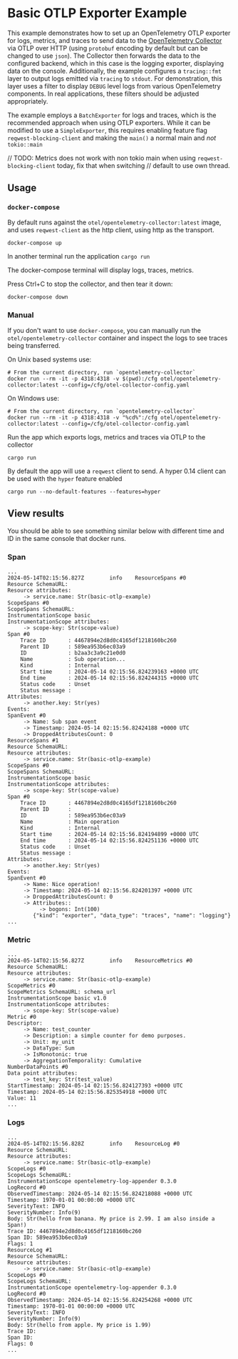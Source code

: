# Basic OTLP Exporter Example

This example demonstrates how to set up an OpenTelemetry OTLP exporter for logs,
metrics, and traces to send data to the [OpenTelemetry
Collector](https://github.com/open-telemetry/opentelemetry-collector) via OTLP
over HTTP (using `protobuf` encoding by default but can be changed to use
`json`). The Collector then forwards the data to the configured backend, which
in this case is the logging exporter, displaying data on the console.
Additionally, the example configures a `tracing::fmt` layer to output logs
emitted via `tracing` to `stdout`. For demonstration, this layer uses a filter
to display `DEBUG` level logs from various OpenTelemetry components. In real
applications, these filters should be adjusted appropriately.

The example employs a `BatchExporter` for logs and traces, which is the
recommended approach when using OTLP exporters. While it can be modified to use
a `SimpleExporter`, this requires enabling feature flag `reqwest-blocking-client` and
making the `main()` a normal main and *not* `tokio::main`

// TODO: Metrics does not work with non tokio main when using `reqwest-blocking-client` today, fix that when switching 
// default to use own thread.

## Usage

### `docker-compose`

By default runs against the `otel/opentelemetry-collector:latest` image, and uses `reqwest-client`
as the http client, using http as the transport.

```shell
docker-compose up
```

In another terminal run the application `cargo run`

The docker-compose terminal will display logs, traces, metrics.

Press Ctrl+C to stop the collector, and then tear it down:

```shell
docker-compose down
```

### Manual

If you don't want to use `docker-compose`, you can manually run the `otel/opentelemetry-collector` container
and inspect the logs to see traces being transferred.

On Unix based systems use:

```shell
# From the current directory, run `opentelemetry-collector`
docker run --rm -it -p 4318:4318 -v $(pwd):/cfg otel/opentelemetry-collector:latest --config=/cfg/otel-collector-config.yaml
```

On Windows use:

```shell
# From the current directory, run `opentelemetry-collector`
docker run --rm -it -p 4318:4318 -v "%cd%":/cfg otel/opentelemetry-collector:latest --config=/cfg/otel-collector-config.yaml
```

Run the app which exports logs, metrics and traces via OTLP to the collector

```shell
cargo run
```


By default the app will use a `reqwest` client to send. A hyper 0.14 client can be used with the `hyper` feature enabled

```shell
cargo run --no-default-features --features=hyper
```


## View results

You should be able to see something similar below with different time and ID in the same console that docker runs.

### Span

```text
...
2024-05-14T02:15:56.827Z        info    ResourceSpans #0
Resource SchemaURL:
Resource attributes:
     -> service.name: Str(basic-otlp-example)
ScopeSpans #0
ScopeSpans SchemaURL:
InstrumentationScope basic
InstrumentationScope attributes:
     -> scope-key: Str(scope-value)
Span #0
    Trace ID       : 4467894e2d8d0c4165df1218160bc260
    Parent ID      : 589ea953b6ec03a9
    ID             : b2aa3c3a9c21e0d0
    Name           : Sub operation...
    Kind           : Internal
    Start time     : 2024-05-14 02:15:56.824239163 +0000 UTC
    End time       : 2024-05-14 02:15:56.824244315 +0000 UTC
    Status code    : Unset
    Status message :
Attributes:
     -> another.key: Str(yes)
Events:
SpanEvent #0
     -> Name: Sub span event
     -> Timestamp: 2024-05-14 02:15:56.82424188 +0000 UTC
     -> DroppedAttributesCount: 0
ResourceSpans #1
Resource SchemaURL:
Resource attributes:
     -> service.name: Str(basic-otlp-example)
ScopeSpans #0
ScopeSpans SchemaURL:
InstrumentationScope basic
InstrumentationScope attributes:
     -> scope-key: Str(scope-value)
Span #0
    Trace ID       : 4467894e2d8d0c4165df1218160bc260
    Parent ID      :
    ID             : 589ea953b6ec03a9
    Name           : Main operation
    Kind           : Internal
    Start time     : 2024-05-14 02:15:56.824194899 +0000 UTC
    End time       : 2024-05-14 02:15:56.824251136 +0000 UTC
    Status code    : Unset
    Status message :
Attributes:
     -> another.key: Str(yes)
Events:
SpanEvent #0
     -> Name: Nice operation!
     -> Timestamp: 2024-05-14 02:15:56.824201397 +0000 UTC
     -> DroppedAttributesCount: 0
     -> Attributes::
          -> bogons: Int(100)
        {"kind": "exporter", "data_type": "traces", "name": "logging"}
...
```

### Metric

```text
...
2024-05-14T02:15:56.827Z        info    ResourceMetrics #0
Resource SchemaURL:
Resource attributes:
     -> service.name: Str(basic-otlp-example)
ScopeMetrics #0
ScopeMetrics SchemaURL: schema_url
InstrumentationScope basic v1.0
InstrumentationScope attributes:
     -> scope-key: Str(scope-value)
Metric #0
Descriptor:
     -> Name: test_counter
     -> Description: a simple counter for demo purposes.
     -> Unit: my_unit
     -> DataType: Sum
     -> IsMonotonic: true
     -> AggregationTemporality: Cumulative
NumberDataPoints #0
Data point attributes:
     -> test_key: Str(test_value)
StartTimestamp: 2024-05-14 02:15:56.824127393 +0000 UTC
Timestamp: 2024-05-14 02:15:56.825354918 +0000 UTC
Value: 11
...
```

### Logs

```text
...
2024-05-14T02:15:56.828Z        info    ResourceLog #0
Resource SchemaURL:
Resource attributes:
     -> service.name: Str(basic-otlp-example)
ScopeLogs #0
ScopeLogs SchemaURL:
InstrumentationScope opentelemetry-log-appender 0.3.0
LogRecord #0
ObservedTimestamp: 2024-05-14 02:15:56.824218088 +0000 UTC
Timestamp: 1970-01-01 00:00:00 +0000 UTC
SeverityText: INFO
SeverityNumber: Info(9)
Body: Str(hello from banana. My price is 2.99. I am also inside a Span!)
Trace ID: 4467894e2d8d0c4165df1218160bc260
Span ID: 589ea953b6ec03a9
Flags: 1
ResourceLog #1
Resource SchemaURL:
Resource attributes:
     -> service.name: Str(basic-otlp-example)
ScopeLogs #0
ScopeLogs SchemaURL:
InstrumentationScope opentelemetry-log-appender 0.3.0
LogRecord #0
ObservedTimestamp: 2024-05-14 02:15:56.824254268 +0000 UTC
Timestamp: 1970-01-01 00:00:00 +0000 UTC
SeverityText: INFO
SeverityNumber: Info(9)
Body: Str(hello from apple. My price is 1.99)
Trace ID:
Span ID:
Flags: 0
...
```
